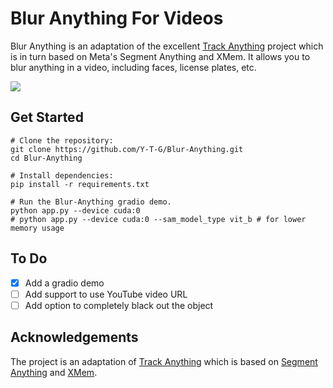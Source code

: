 # Blur Anything For Videos

Blur Anything is an adaptation of the excellent [Track Anything](https://github.com/gaomingqi/Track-Anything) project which is in turn based on Meta's Segment Anything and XMem. It allows you to blur anything in a video, including faces, license plates, etc.

<div>
<a src="https://img.shields.io/badge/%F0%9F%A4%97-Open_in_Spaces-informational.svg?style=flat-square" href="https://huggingface.co/spaces/Y-T-G/Blur-Anything">
<img src="https://img.shields.io/badge/%F0%9F%A4%97-Open_in_Spaces-informational.svg?style=flat-square">
</a>
</div>

## Get Started
```shell
# Clone the repository:
git clone https://github.com/Y-T-G/Blur-Anything.git
cd Blur-Anything

# Install dependencies: 
pip install -r requirements.txt

# Run the Blur-Anything gradio demo.
python app.py --device cuda:0
# python app.py --device cuda:0 --sam_model_type vit_b # for lower memory usage
```

## To Do
- [x] Add a gradio demo
- [ ] Add support to use YouTube video URL
- [ ] Add option to completely black out the object

## Acknowledgements

The project is an adaptation of [Track Anything](https://github.com/gaomingqi/Track-Anything) which is based on [Segment Anything](https://github.com/facebookresearch/segment-anything) and [XMem](https://github.com/hkchengrex/XMem).
